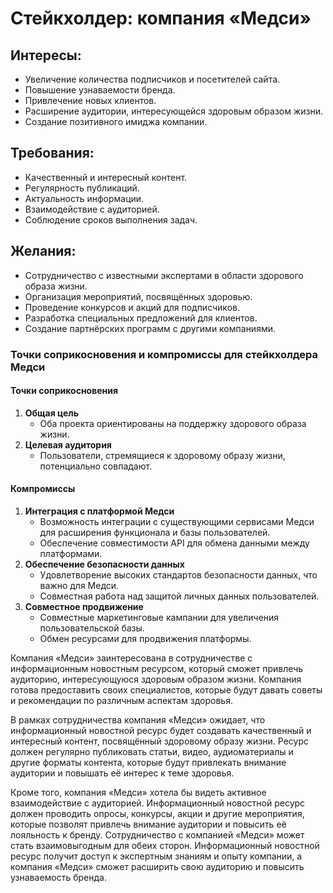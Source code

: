 # Стейкхолдер: компания «Медси»
## Интересы:
 - Увеличение количества подписчиков и посетителей сайта.
 - Повышение узнаваемости бренда.
 - Привлечение новых клиентов.
 - Расширение аудитории, интересующейся здоровым образом жизни.
 - Создание позитивного имиджа компании.
## Требования:
 - Качественный и интересный контент.
 - Регулярность публикаций.
 - Актуальность информации.
 - Взаимодействие с аудиторией.
 - Соблюдение сроков выполнения задач.
## Желания:
 - Сотрудничество с известными экспертами в области здорового образа жизни.
 - Организация мероприятий, посвящённых здоровью.
 - Проведение конкурсов и акций для подписчиков.
 - Разработка специальных предложений для клиентов.
 - Создание партнёрских программ с другими компаниями.

### Точки соприкосновения и компромиссы для стейкхолдера Медси
#### Точки соприкосновения
1. **Общая цель**
   - Оба проекта ориентированы на поддержку здорового образа жизни.
2. **Целевая аудитория**
   - Пользователи, стремящиеся к здоровому образу жизни, потенциально совпадают.

#### Компромиссы
1. **Интеграция с платформой Медси**
   - Возможность интеграции с существующими сервисами Медси для расширения функционала и базы пользователей.
   - Обеспечение совместимости API для обмена данными между платформами.
2. **Обеспечение безопасности данных**
   - Удовлетворение высоких стандартов безопасности данных, что важно для Медси.
   - Совместная работа над защитой личных данных пользователей.
3. **Совместное продвижение**
   - Совместные маркетинговые кампании для увеличения пользовательской базы.
   - Обмен ресурсами для продвижения платформы.
   
Компания «Медси» заинтересована в сотрудничестве с информационным новостным ресурсом, 
который сможет привлечь аудиторию, интересующуюся здоровым образом жизни. 
Компания готова предоставить своих специалистов, которые будут давать
советы и рекомендации по различным аспектам здоровья.

В рамках сотрудничества компания «Медси» ожидает, что информационный новостной ресурс
будет создавать качественный и интересный контент, посвящённый здоровому образу жизни.
Ресурс должен регулярно публиковать статьи, видео, аудиоматериалы и другие форматы контента,
которые будут привлекать внимание аудитории и повышать её интерес к теме здоровья.

Кроме того, компания «Медси» хотела бы видеть активное взаимодействие с аудиторией. 
Информационный новостной ресурс должен проводить опросы, конкурсы, акции и другие мероприятия,
которые позволят привлечь внимание аудитории и повысить её лояльность к бренду.
Сотрудничество с компанией «Медси» может стать взаимовыгодным для обеих сторон.
Информационный новостной ресурс получит доступ к экспертным знаниям и опыту компании,
а компания «Медси» сможет расширить свою аудиторию и повысить узнаваемость бренда.
